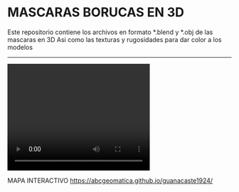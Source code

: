 # MASCARAS BORUCAS EN 3D

Este repositorio contiene los archivos en formato *.blend y *.obj de las mascaras en 3D
Asi como las texturas y rugosidades para dar color a los modelos

---
<video width="320" height="240" controls>
  <source src="[https://github.com/abcgeomatica/Mascaras-Borucas/blob/main/01.mp4]" type="video/mp4">
  Tu navegador no soporta la etiqueta de video.
</video>






MAPA INTERACTIVO
https://abcgeomatica.github.io/guanacaste1924/


